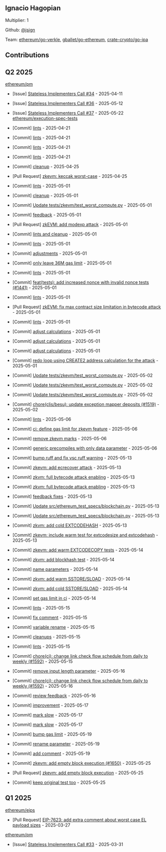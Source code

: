 
## Ignacio Hagopian
Multiplier: 1

Github: [@jsign](https://github.com/jsign)

Team: [ethereum/go-verkle](https://github.com/ethereum/go-verkle/pulls?q=author%3A%22jsign%22), [gballet/go-ethereum](https://github.com/gballet/go-ethereum/pulls?q=author%3A%22jsign%22), [crate-crypto/go-ipa](https://github.com/crate-crypto/go-ipa/pulls?q=author%3A%22jsign%22)

## Contributions

## Q2 2025


[ethereum/pm](https://github.com/ethereum/pm)
* [Issue] [Stateless Implementers Call #34](https://github.com/ethereum/pm/issues/1452) - 2025-04-11

* [Issue] [Stateless Implementers Call #36](https://github.com/ethereum/pm/issues/1538) - 2025-05-12
* [Issue] [Stateless Implementers Call #37](https://github.com/ethereum/pm/issues/1555) - 2025-05-22
[ethereum/execution-spec-tests](https://github.com/ethereum/execution-spec-tests)
* [Commit] [lints](https://github.com/ethereum/execution-spec-tests/commit/afc7f1334820e3c2addce8bd19fdb9effb4ccef7) - 2025-04-21
* [Commit] [lints](https://github.com/ethereum/execution-spec-tests/commit/c11400486f81c07c44e91f82540902d39f70908b) - 2025-04-21
* [Commit] [lints](https://github.com/ethereum/execution-spec-tests/commit/4dafcb0641c010b64767cb4ae2bfbb91f5ef1c39) - 2025-04-21
* [Commit] [lints](https://github.com/ethereum/execution-spec-tests/commit/7428b2144ce27ecf8b7cf7c1ab39fcedfb15e1cb) - 2025-04-21
* [Commit] [cleanup](https://github.com/ethereum/execution-spec-tests/commit/d2c2f5cc6c4dc83e50e67929f35d668e526175bc) - 2025-04-25
* [Pull Request] [zkevm: keccak worst-case](https://github.com/ethereum/execution-spec-tests/pull/1497) - 2025-04-25
* [Commit] [lints](https://github.com/ethereum/execution-spec-tests/commit/9bebb72733a733e32dc66f77659752fac4d29879) - 2025-05-01
* [Commit] [cleanup](https://github.com/ethereum/execution-spec-tests/commit/66e032e7057da680b6e0ac7b03771479112312b5) - 2025-05-01
* [Commit] [Update tests/zkevm/test_worst_compute.py](https://github.com/ethereum/execution-spec-tests/commit/fcf838fba4b8001f74f2edea5515636d64bd82dc) - 2025-05-01
* [Commit] [feedback](https://github.com/ethereum/execution-spec-tests/commit/fa934a8ef255d3e6e7fcd2eef5cbaf31ff9da168) - 2025-05-01
* [Pull Request] [zkEVM: add modexp attack](https://github.com/ethereum/execution-spec-tests/pull/1523) - 2025-05-01
* [Commit] [lints and cleanup](https://github.com/ethereum/execution-spec-tests/commit/743cdfc3ccd52f8c6234fe601b5745f0514a47f1) - 2025-05-01
* [Commit] [lints](https://github.com/ethereum/execution-spec-tests/commit/13c0f2e9c02ad8e354b514384a5e6a5532684b56) - 2025-05-01
* [Commit] [adjustments](https://github.com/ethereum/execution-spec-tests/commit/538f536054700daaa7d4bf17f8ac35320ac9081f) - 2025-05-01
* [Commit] [only leave 36M gas limit](https://github.com/ethereum/execution-spec-tests/commit/d016275ffd3c671d7694c6c14f936760a6e9ec43) - 2025-05-01
* [Commit] [lints](https://github.com/ethereum/execution-spec-tests/commit/d3deb143606ee0559f2cf091f832d98fb3acd08c) - 2025-05-01
* [Commit] [feat(tests): add increased nonce with invalid nonce tests (#1441)](https://github.com/ethereum/execution-spec-tests/commit/d2f52375e1b21f50cb28bcf8523f21fab46ffc26) - 2025-05-01
* [Commit] [lints](https://github.com/ethereum/execution-spec-tests/commit/c0398f45ff14b553b130e959732ff5cf7d6af3dc) - 2025-05-01
* [Pull Request] [zkEVM: fix max contract size limitation in bytecode attack](https://github.com/ethereum/execution-spec-tests/pull/1521) - 2025-05-01
* [Commit] [lints](https://github.com/ethereum/execution-spec-tests/commit/3eaa83351bd4030f9dbefb6b203e6e9a14b152f6) - 2025-05-01
* [Commit] [adjust calculations](https://github.com/ethereum/execution-spec-tests/commit/f4d90fd48f699c4dc8f8f11828286f92adcae3ac) - 2025-05-01
* [Commit] [adjust calculations](https://github.com/ethereum/execution-spec-tests/commit/3824e1635d371c3909ea1ce32a9e1e81c5959431) - 2025-05-01
* [Commit] [adjust calculations](https://github.com/ethereum/execution-spec-tests/commit/6c415c854b4b6e3ad7300f81dd9b50b166b60b39) - 2025-05-01
* [Commit] [redo loop using CREATE2 address calculation for the attack](https://github.com/ethereum/execution-spec-tests/commit/5b1e9eaf5950079b4f9216e9d226c55bb7cef5f1) - 2025-05-01
* [Commit] [Update tests/zkevm/test_worst_compute.py](https://github.com/ethereum/execution-spec-tests/commit/b8d50b4d425b0d18d226802d3fc22edb8ba28b9c) - 2025-05-02
* [Commit] [Update tests/zkevm/test_worst_compute.py](https://github.com/ethereum/execution-spec-tests/commit/a658eed9b01f5ca1d65cdf0e59fa238a2fd44c61) - 2025-05-02
* [Commit] [Update tests/zkevm/test_worst_compute.py](https://github.com/ethereum/execution-spec-tests/commit/9e2d6cbe7b386d1502d0420054619c91e9284cf0) - 2025-05-02
* [Commit] [chore(clis/besu): update exception mapper deposits (#1519)](https://github.com/ethereum/execution-spec-tests/commit/45d66b99053a8de0a39822727161cd536a86cf0e) - 2025-05-02
* [Commit] [lints](https://github.com/ethereum/execution-spec-tests/commit/7376d4585587587759469abd87e8e6891961fbd8) - 2025-05-06
* [Commit] [ci: define gas limit for zkevm feature](https://github.com/ethereum/execution-spec-tests/commit/6a99195c2499425b7aad8232e76b75a4c6f366ac) - 2025-05-06
* [Commit] [remove zkevm marks](https://github.com/ethereum/execution-spec-tests/commit/0a33c35b78a027b5175dc1884358d21a8c93387b) - 2025-05-06
* [Commit] [generic precompiles with only data parameter](https://github.com/ethereum/execution-spec-tests/commit/8eb40f5730a8cda62f59898fc1b01bb896d52136) - 2025-05-06
* [Commit] [bump ruff and fix vsc ruff warning](https://github.com/ethereum/execution-spec-tests/commit/48db8e72d9de4f90e51f7822a9ac6e049a378d6e) - 2025-05-13
* [Commit] [zkevm: add ecrecover attack](https://github.com/ethereum/execution-spec-tests/commit/d56f4ef785b6394d5998e489e361cd3694541a16) - 2025-05-13
* [Commit] [zkvm: full bytecode attack enabling](https://github.com/ethereum/execution-spec-tests/commit/b4ea57b7558d79859ae4fae09907cf4eab5045a4) - 2025-05-13
* [Commit] [zkvm: full bytecode attack enabling](https://github.com/ethereum/execution-spec-tests/commit/b35eb86175d063f6a3c2cbe0b4e337f23a95a4fa) - 2025-05-13
* [Commit] [feedback fixes](https://github.com/ethereum/execution-spec-tests/commit/950aaa76f72ef7949a4941fbb300d97ca5fd9973) - 2025-05-13
* [Commit] [Update src/ethereum_test_specs/blockchain.py](https://github.com/ethereum/execution-spec-tests/commit/df8d11fd90892122c5ef103317d9b32a7f830651) - 2025-05-13
* [Commit] [Update src/ethereum_test_specs/blockchain.py](https://github.com/ethereum/execution-spec-tests/commit/3ca65f3408df1ffe3d9cfd1717cb5efe8e2917db) - 2025-05-13
* [Commit] [zkvm: add cold EXTCODEHASH](https://github.com/ethereum/execution-spec-tests/commit/039d200c0ddb7fa4d88991c9dc306fd6712b600b) - 2025-05-13
* [Commit] [zkevm: include warm test for extcodesize and extcodehash](https://github.com/ethereum/execution-spec-tests/commit/cb27bd0a0de4f6814d7a411d5eee3ef1b12dcb95) - 2025-05-13
* [Commit] [zkevm: add warm EXTCODECOPY tests](https://github.com/ethereum/execution-spec-tests/commit/3a3605747599a9f6eaba96b742bb9ee2a6808b8d) - 2025-05-14
* [Commit] [zkvm: add blockhash test](https://github.com/ethereum/execution-spec-tests/commit/cf7cbd78b3e17ead243c4e6efc8be6326dd1a5a8) - 2025-05-14
* [Commit] [name parameters](https://github.com/ethereum/execution-spec-tests/commit/dfd1f380b08905a443c93355f518299fc1d679cb) - 2025-05-14
* [Commit] [zkvm: add warm SSTORE/SLOAD](https://github.com/ethereum/execution-spec-tests/commit/615029b091fb30be01449c7d5ed4802ee82e0e4a) - 2025-05-14
* [Commit] [zkvm: add cold SSTORE/SLOAD](https://github.com/ethereum/execution-spec-tests/commit/4c9445706ad989483b9648bb19b38a5421261c84) - 2025-05-14
* [Commit] [set gas limit in ci](https://github.com/ethereum/execution-spec-tests/commit/dd465e5d790f1a352bbdbf874c98d5aac6c30ae0) - 2025-05-14
* [Commit] [lints](https://github.com/ethereum/execution-spec-tests/commit/328b7f49f56e0a1b05d915f4e6a918e8391d22db) - 2025-05-15
* [Commit] [fix comment](https://github.com/ethereum/execution-spec-tests/commit/48fb3d24d20dc76273e6405837f3e199989bfc6f) - 2025-05-15
* [Commit] [variable rename](https://github.com/ethereum/execution-spec-tests/commit/eaaff2135a74378224eb83234c456d1bed264745) - 2025-05-15
* [Commit] [cleanups](https://github.com/ethereum/execution-spec-tests/commit/71db03a706c27b3f1b9831b2513e32f3a64fd48b) - 2025-05-15
* [Commit] [lints](https://github.com/ethereum/execution-spec-tests/commit/9838111f0b13d2257486f30390a45dba27c2f4a8) - 2025-05-15
* [Commit] [chore(ci): change link check flow schedule from daily to weekly (#1592)](https://github.com/ethereum/execution-spec-tests/commit/8f468d200017d68300b1feb8b84c31ec62dbcb42) - 2025-05-15
* [Commit] [remove input length parameter](https://github.com/ethereum/execution-spec-tests/commit/80cfea0a7cf9ce1cde025165406b50fe0d7a469a) - 2025-05-16
* [Commit] [chore(ci): change link check flow schedule from daily to weekly (#1592)](https://github.com/ethereum/execution-spec-tests/commit/8f468d200017d68300b1feb8b84c31ec62dbcb42) - 2025-05-16
* [Commit] [review feedback](https://github.com/ethereum/execution-spec-tests/commit/e6f84ef897e04400f34b6c73f3a291e1ebe7d3b5) - 2025-05-16
* [Commit] [improvement](https://github.com/ethereum/execution-spec-tests/commit/926cfb2ffa678eddac2040d8c02b0222d83e83a8) - 2025-05-17
* [Commit] [mark slow](https://github.com/ethereum/execution-spec-tests/commit/141fffef488f6fb8b4e7acb090b2dc01863b18fa) - 2025-05-17
* [Commit] [mark slow](https://github.com/ethereum/execution-spec-tests/commit/bed7b48d41bbe02bd54560679d2f7a417ff3f785) - 2025-05-17
* [Commit] [bump gas limit](https://github.com/ethereum/execution-spec-tests/commit/1e1abce1e9f14c1633a0741ddf042fbf649207df) - 2025-05-19
* [Commit] [rename parameter](https://github.com/ethereum/execution-spec-tests/commit/c9b5a606a7a6a33e8121ebe5cd7190c7509c7349) - 2025-05-19
* [Commit] [add comment](https://github.com/ethereum/execution-spec-tests/commit/ed3cce723a8fd8d4efee24111a3cc95747da0628) - 2025-05-19
* [Commit] [zkevm: add empty block execution (#1650)](https://github.com/ethereum/execution-spec-tests/commit/c322f37d60b8eba81fe19e3e5b4daa78adbe4334) - 2025-05-25
* [Pull Request] [zkevm: add empty block execution](https://github.com/ethereum/execution-spec-tests/pull/1650) - 2025-05-25
* [Commit] [keep original test too](https://github.com/ethereum/execution-spec-tests/commit/890ee44cb0c876fd83d3a8946e9a65039eeb00f8) - 2025-05-25
## Q1 2025

[ethereum/eips](https://github.com/ethereum/eips)
* [Pull Request] [EIP-7623: add extra comment about worst case EL payload sizes](https://github.com/ethereum/EIPs/pull/9555) - 2025-03-27

[ethereum/pm](https://github.com/ethereum/pm)
* [Issue] [Stateless Implementers Call #33](https://github.com/ethereum/pm/issues/1418) - 2025-03-31
